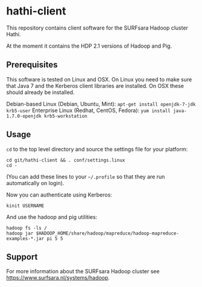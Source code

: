 hathi-client
============

This repository contains client software for the SURFsara Hadoop cluster Hathi.

At the moment it contains the HDP 2.1 versions of Hadoop and Pig.

Prerequisites
-------------

This software is tested on Linux and OSX. On Linux you need to make sure that Java 7 and the Kerberos client libraries are installed. On OSX these should already be installed.

Debian-based Linux (Debian, Ubuntu, Mint): `apt-get install openjdk-7-jdk krb5-user`
Enterprise Linux (Redhat, CentOS, Fedora): `yum install java-1.7.0-openjdk krb5-workstation`

Usage
-----

`cd` to the top level directory and source the settings file for your platform:

    cd git/hathi-client && . conf/settings.linux
    cd -

(You can add these lines to your `~/.profile` so that they are run automatically on login).

Now you can authenticate using Kerberos:

    kinit USERNAME

And use the hadoop and pig utilities:

    hadoop fs -ls /
    hadoop jar $HADOOP_HOME/share/hadoop/mapreduce/hadoop-mapreduce-examples-*.jar pi 5 5

Support
-------

For more information about the SURFsara Hadoop cluster see <https://www.surfsara.nl/systems/hadoop>.

